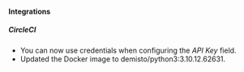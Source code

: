
#### Integrations

##### CircleCI

- You can now use credentials when configuring the *API Key* field.
- Updated the Docker image to demisto/python3:3.10.12.62631.